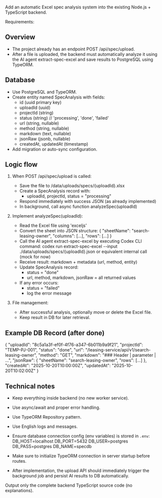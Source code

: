Add an automatic Excel spec analysis system into the existing Node.js + TypeScript backend.

Requirements:
## Overview
- The project already has an endpoint POST /api/spec/upload.
- After a file is uploaded, the backend must automatically analyze it using the AI agent extract-spec-excel and save results to PostgreSQL using TypeORM.

## Database
- Use PostgreSQL and TypeORM.
- Create entity named SpecAnalysis with fields:
  - id (uuid primary key)
  - uploadId (uuid)
  - projectId (string)
  - status (string) // 'processing', 'done', 'failed'
  - url (string, nullable)
  - method (string, nullable)
  - markdown (text, nullable)
  - jsonRaw (jsonb, nullable)
  - createdAt, updatedAt (timestamp)
- Add migration or auto-sync configuration.

## Logic flow
1. When POST /api/spec/upload is called:
   - Save the file to /data/uploads/specs/{uploadId}.xlsx
   - Create a SpecAnalysis record with:
     - uploadId, projectId, status = "processing"
   - Respond immediately with success JSON (as already implemented)
   - In background, call async function analyzeSpec(uploadId)

2. Implement analyzeSpec(uploadId):
   - Read the Excel file using 'exceljs'
   - Convert the sheet into JSON structure:
     {
       "sheetName": "search-leasing-owner",
       "columns": [...],
       "rows": [...]
     }
   - Call the AI agent extract-spec-excel by executing Codex CLI command:
     codex run extract-spec-excel --input ./data/uploads/specs/{uploadId}.json
     or equivalent internal call (mock for now)
   - Receive result: markdown + metadata (url, method, entity)
   - Update SpecAnalysis record:
     - status = "done"
     - url, method, markdown, jsonRaw = all returned values
   - If any error occurs:
     - status = "failed"
     - log the error message

3. File management:
   - After successful analysis, optionally move or delete the Excel file.
   - Keep result in DB for later retrieval.

## Example DB Record (after done)
{
  "uploadId": "8c5a1a3f-ef0f-4f76-a347-6b011b9a9f21",
  "projectId": "TEMP-PJ-001",
  "status": "done",
  "url": "/leasing-service/api/v1/search-leasing-owner",
  "method": "GET",
  "markdown": "### Header | parameter | ...",
  "jsonRaw": { "sheetName": "search-leasing-owner", "rows": [...] },
  "createdAt": "2025-10-20T10:00:00Z",
  "updatedAt": "2025-10-20T10:02:00Z"
}

## Technical notes
- Keep everything inside backend (no new worker service).
- Use async/await and proper error handling.
- Use TypeORM Repository pattern.
- Use English logs and messages.
- Ensure database connection config (env variables) is stored in `.env`:
DB_HOST=localhost
DB_PORT=5432
DB_USER=postgres
DB_PASS=postgres
DB_NAME=specdb

- Make sure to initialize TypeORM connection in server startup before routes.
- After implementation, the upload API should immediately trigger the background job and persist AI results to DB automatically.

Output only the complete backend TypeScript source code (no explanations).